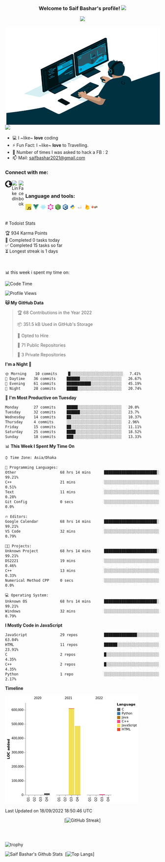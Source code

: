 <h3 align="center">
  Welcome to Saif Bashar's profile!
  <img src="https://media.giphy.com/media/hvRJCLFzcasrR4ia7z/giphy.gif" width="28">
</h3>
<p align="center">
  <a href="https://github.com/saifbashar"><img src="https://readme-typing-svg.herokuapp.com/?lines=Full-stack%20web%20and%20app%20developer;Self-taught%20UI%2FUX%20Designer;2%2B%20years%20of%20coding%20experience;Always%20learning%20new%20things&center=true&width=380&height=45"></a>
</p>


<img align="right" alt="GIF" src="https://raw.githubusercontent.com/saifbashar/saifbashar/main/code.gif" width="500" height="320" />

  
![](https://komarev.com/ghpvc/?username=saifbashar&color=green&style=flat-square&label=PROFILE+VIEWS)



  
  

- 💻 I ~like~ **love** coding
- ⚡ Fun Fact: I ~like~ **love** to Travelling.
- 🏅 Number of times I was asked to hack a FB : 2
- 📫 Mail: saifbashar2021@gmail.com

 
<!-- - Usesless Stats:
 👯 I have successfully worked on production level projects regarding android, web and backend.
currently perfecting my skills with ReactJS and Android MVVM Architecture.


-->
 ### Connect with me:

[<img align="left" alt="" width="22px" src="https://raw.githubusercontent.com/iconic/open-iconic/master/svg/globe.svg" />][website]
[<img align="left" alt="LinkedIn" width="22px" src="https://cdn.jsdelivr.net/npm/simple-icons@v3/icons/linkedin.svg" />][linkedin]
[<img align="left" alt="Facebook" width="22px" src="https://cdn.jsdelivr.net/npm/simple-icons@v3/icons/facebook.svg" />][facebook]


<br /> 


 ### Language and tools:

<code><img height="20" src="https://raw.githubusercontent.com/github/explore/80688e429a7d4ef2fca1e82350fe8e3517d3494d/topics/javascript/javascript.png"></code>
<code><img height="20" src="https://raw.githubusercontent.com/github/explore/80688e429a7d4ef2fca1e82350fe8e3517d3494d/topics/vue/vue.png"></code>
<code><img height="20" src="https://raw.githubusercontent.com/github/explore/80688e429a7d4ef2fca1e82350fe8e3517d3494d/topics/react/react.png"></code>
<code><img height="20" src="https://raw.githubusercontent.com/github/explore/5c058a388828bb5fde0bcafd4bc867b5bb3f26f3/topics/graphql/graphql.png"></code>
<code><img height="20" src="https://raw.githubusercontent.com/github/explore/80688e429a7d4ef2fca1e82350fe8e3517d3494d/topics/nodejs/nodejs.png"></code>
<code><img height="20" src="https://raw.githubusercontent.com/github/explore/80688e429a7d4ef2fca1e82350fe8e3517d3494d/topics/cpp/cpp.png"></code>
<code><img height="20" src="https://raw.githubusercontent.com/github/explore/80688e429a7d4ef2fca1e82350fe8e3517d3494d/topics/python/python.png"></code>
<code><img height="20" src="https://raw.githubusercontent.com/github/explore/80688e429a7d4ef2fca1e82350fe8e3517d3494d/topics/mysql/mysql.png"></code>
<code><img height="20" src="https://raw.githubusercontent.com/github/explore/80688e429a7d4ef2fca1e82350fe8e3517d3494d/topics/firebase/firebase.png"></code>
<code><img height="20" src="https://raw.githubusercontent.com/github/explore/80688e429a7d4ef2fca1e82350fe8e3517d3494d/topics/git/git.png"></code>

  
  


<br />
# Todoist Stats

<!-- TODO-IST:START -->
🏆  934 Karma Points           
🌸  Completed 0 tasks today           
✅  Completed 15 tasks so far           
⏳  Longest streak is 1 days
<!-- TODO-IST:END -->
<br />

📊 this week i spent my time on:
<br />

<!--START_SECTION:waka-->
![Code Time](http://img.shields.io/badge/Code%20Time-1%2C005%20hrs%205%20mins-blue)

![Profile Views](http://img.shields.io/badge/Profile%20Views-0-blue)

**🐱 My GitHub Data** 

> 🏆 68 Contributions in the Year 2022
 > 
> 📦 351.5 kB Used in GitHub's Storage 
 > 
> 💼 Opted to Hire
 > 
> 📜 71 Public Repositories 
 > 
> 🔑 3 Private Repositories  
 > 
**I'm a Night 🦉** 

```text
🌞 Morning    10 commits     █░░░░░░░░░░░░░░░░░░░░░░░░   7.41% 
🌆 Daytime    36 commits     ██████░░░░░░░░░░░░░░░░░░░   26.67% 
🌃 Evening    61 commits     ███████████░░░░░░░░░░░░░░   45.19% 
🌙 Night      28 commits     █████░░░░░░░░░░░░░░░░░░░░   20.74%

```
📅 **I'm Most Productive on Tuesday** 

```text
Monday       27 commits     █████░░░░░░░░░░░░░░░░░░░░   20.0% 
Tuesday      32 commits     ██████░░░░░░░░░░░░░░░░░░░   23.7% 
Wednesday    14 commits     ██░░░░░░░░░░░░░░░░░░░░░░░   10.37% 
Thursday     4 commits      ░░░░░░░░░░░░░░░░░░░░░░░░░   2.96% 
Friday       15 commits     ██░░░░░░░░░░░░░░░░░░░░░░░   11.11% 
Saturday     25 commits     ████░░░░░░░░░░░░░░░░░░░░░   18.52% 
Sunday       18 commits     ███░░░░░░░░░░░░░░░░░░░░░░   13.33%

```


📊 **This Week I Spent My Time On** 

```text
⌚︎ Time Zone: Asia/Dhaka

💬 Programming Languages: 
Other                    68 hrs 14 mins      ████████████████████████░   99.21% 
C++                      21 mins             ░░░░░░░░░░░░░░░░░░░░░░░░░   0.51% 
Text                     11 mins             ░░░░░░░░░░░░░░░░░░░░░░░░░   0.28% 
Git Config               0 secs              ░░░░░░░░░░░░░░░░░░░░░░░░░   0.0%

🔥 Editors: 
Google Calendar          68 hrs 14 mins      ████████████████████████░   99.21% 
VS Code                  32 mins             ░░░░░░░░░░░░░░░░░░░░░░░░░   0.79%

🐱‍💻 Projects: 
Unknown Project          68 hrs 14 mins      ████████████████████████░   99.21% 
DS2221                   19 mins             ░░░░░░░░░░░░░░░░░░░░░░░░░   0.46% 
C++                      13 mins             ░░░░░░░░░░░░░░░░░░░░░░░░░   0.33% 
Numerical Method CPP     0 secs              ░░░░░░░░░░░░░░░░░░░░░░░░░   0.0%

💻 Operating System: 
Unknown OS               68 hrs 14 mins      ████████████████████████░   99.21% 
Windows                  32 mins             ░░░░░░░░░░░░░░░░░░░░░░░░░   0.79%

```

**I Mostly Code in JavaScript** 

```text
JavaScript               29 repos            ███████████████░░░░░░░░░░   63.04% 
HTML                     11 repos            ██████░░░░░░░░░░░░░░░░░░░   23.91% 
C                        2 repos             █░░░░░░░░░░░░░░░░░░░░░░░░   4.35% 
C++                      2 repos             █░░░░░░░░░░░░░░░░░░░░░░░░   4.35% 
Python                   1 repo              ░░░░░░░░░░░░░░░░░░░░░░░░░   2.17%

```


**Timeline**

![Chart not found](https://raw.githubusercontent.com/saifbashar/saifbashar/main/charts/bar_graph.png) 


 Last Updated on 18/09/2022 18:50:46 UTC
<!--END_SECTION:waka-->

<div align="center">
  

[![GitHub Streak](https://github-readme-streak-stats.herokuapp.com?user=saifbashar&theme=synthwave)]
  </div>
  
<br /><br />



  ![trophy](https://github-profile-trophy.vercel.app/?username=saifbashar&theme=juicyfresh&no-frame=true&row=1&&margin-w=20&no-bg=true)

  
<img align="left" alt="Saif Bashar's Github Stats" src="https://github-readme-stats.vercel.app/api?username=saifbashar&show_icons=true" />    &nbsp;
[![Top Langs](https://github-readme-stats.vercel.app/api/top-langs?username=saifbashar&count_private=true&show_icons=true)]
  </div>

  



[website]: https://saifbashar.wordpress.com/
[facebook]: https://www.facebook.com/yepitssaif/
[linkedin]:https://www.linkedin.com/in/saifbashar/
<br/>
<br/>


